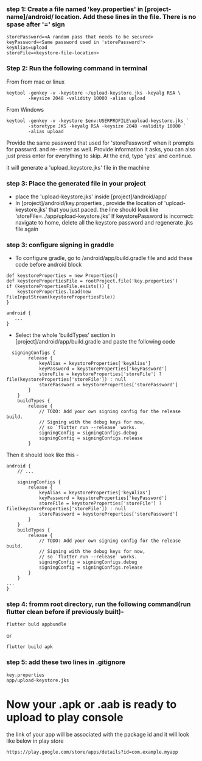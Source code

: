 ### step 1: Create a file named 'key.properties' in [project-name]/android/ location. Add these lines in the file. There is no spase after '=' sign
```
storePassword=<A random pass that needs to be secured>
keyPassword=<Same password used in 'storePassword'>
keyAlias=upload
storeFile=<keystore-file-location>
```
### Step 2: Run the following command in terminal

From from mac or linux 
```
keytool -genkey -v -keystore ~/upload-keystore.jks -keyalg RSA \
        -keysize 2048 -validity 10000 -alias upload
```
From Windows
```
keytool -genkey -v -keystore $env:USERPROFILE\upload-keystore.jks `
        -storetype JKS -keyalg RSA -keysize 2048 -validity 10000 `
        -alias upload
```
Provide the same password that used for 'storePassword' when it prompts for passwrd. and re- enter as well. Provide information it asks, you can also just press enter for 
everything to skip. At the end, type 'yes' and continue. 

it will generate a 'upload_keystore.jks' file in the machine
### step 3: Place the generated file in your project 
- place the 'upload-keystore.jks' inside [project]/android/app/
- In [project]/android/key.properties , provide the location of 'upload-keystore.jks' that you just paced.
  the line should look like 'storeFile=../app/upload-keystore.jks'
If keystorePassword is incorrect: 
navigate to home, delete all the keystore password and regenerate .jks file again

### step 3: configure signing in graddle
- To configure gradle, go to <project>/android/app/build.gradle file and add these code before android block
```
def keystoreProperties = new Properties()
def keystorePropertiesFile = rootProject.file('key.properties')
if (keystorePropertiesFile.exists()) {
    keystoreProperties.load(new FileInputStream(keystorePropertiesFile))
}

android {
   ...
}
```
- Select the whole 'buildTypes' section in [project]/android/app/build.gradle and paste the following code
```
  signingConfigs {
        release {
            keyAlias = keystoreProperties['keyAlias']
            keyPassword = keystoreProperties['keyPassword']
            storeFile = keystoreProperties['storeFile'] ? file(keystoreProperties['storeFile']) : null
            storePassword = keystoreProperties['storePassword']
        }
    }
    buildTypes {
        release {
            // TODO: Add your own signing config for the release build.
            // Signing with the debug keys for now,
            // so `flutter run --release` works.
            signingConfig = signingConfigs.debug
            signingConfig = signingConfigs.release
        }
```
Then it should look like this - 
```
android {
    // ...

    signingConfigs {
        release {
            keyAlias = keystoreProperties['keyAlias']
            keyPassword = keystoreProperties['keyPassword']
            storeFile = keystoreProperties['storeFile'] ? file(keystoreProperties['storeFile']) : null
            storePassword = keystoreProperties['storePassword']
        }
    }
    buildTypes {
        release {
            // TODO: Add your own signing config for the release build.
            // Signing with the debug keys for now,
            // so `flutter run --release` works.
            signingConfig = signingConfigs.debug
            signingConfig = signingConfigs.release
        }
    }
...
}
```
### step 4: fromm root directory, run the following command(run flutter clean before if previously built)- 
```
flutter buld appbundle
```
or 
```
flutter build apk
```
### step 5: add these two lines in .gitignore 
```
key.properties
app/upload-keystore.jks
```
# Now your .apk or .aab is ready to upload to play console 
the link of your app will be associated with the package id and it will look like below in play store
```
https://play.google.com/store/apps/details?id=com.example.myapp
```
